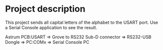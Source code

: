 # Project description

This project sends all capital letters of the alphabet to the USART port. Use a Serial Console application to see the result.

Astrum PCB:USART => Grove to RS232 Sub-D connector => RS232-USB Dongle => PC:COMx => Serial Console PC

